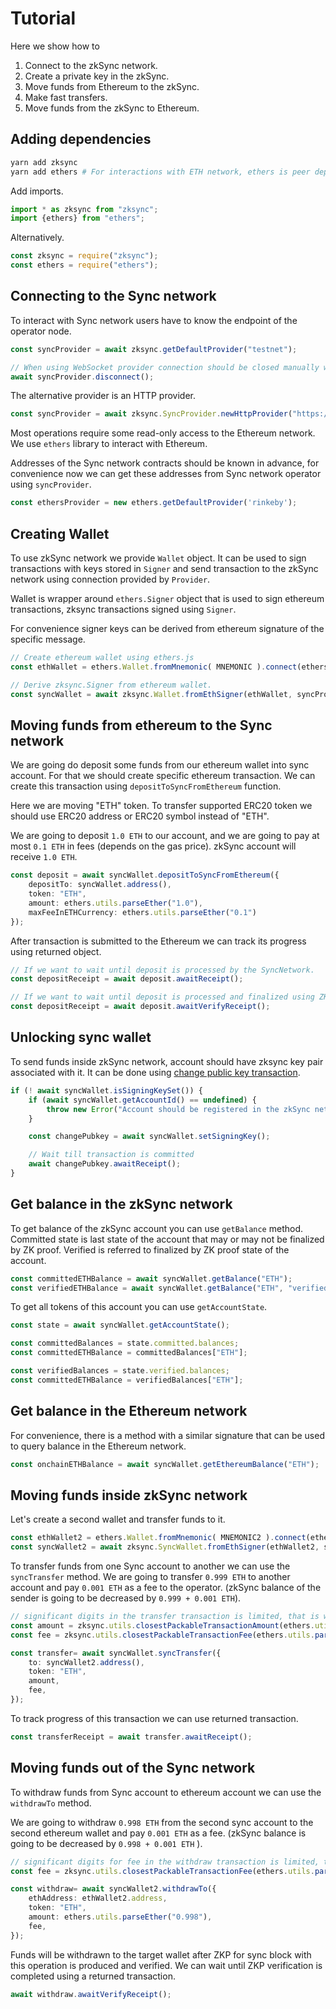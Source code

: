 # Tutorial

Here we show how to

1. Connect to the zkSync network.
2. Create a private key in the zkSync. 
3. Move funds from Ethereum to the zkSync.
4. Make fast transfers.
5. Move funds from the zkSync to Ethereum.

## Adding dependencies

```bash
yarn add zksync
yarn add ethers # For interactions with ETH network, ethers is peer dependency of zksync.
```

Add imports.

```typescript
import * as zksync from "zksync";
import {ethers} from "ethers";
```

Alternatively.

```javascript
const zksync = require("zksync");
const ethers = require("ethers");
```

## Connecting to the Sync network

To interact with Sync network users have to know the endpoint of the operator node.

```typescript
const syncProvider = await zksync.getDefaultProvider("testnet");

// When using WebSocket provider connection should be closed manually when needed using.
await syncProvider.disconnect();
```

The alternative provider is an HTTP provider.

```typescript
const syncProvider = await zksync.SyncProvider.newHttpProvider("https://testnet.zksync.dev/jsrpc");
```

Most operations require some read-only access to the Ethereum network.
We use `ethers` library to interact with Ethereum. 

Addresses of the Sync network contracts should be known in advance, 
for convenience now we can get these addresses from Sync network operator using `syncProvider`. 



```typescript
const ethersProvider = new ethers.getDefaultProvider('rinkeby');
```

## Creating Wallet

To use zkSync network we provide `Wallet` object. It can be used to sign transactions 
with keys stored in `Signer` and send transaction to the zkSync network using connection provided by `Provider`.

Wallet is wrapper around `ethers.Signer` object that is used to sign ethereum transactions, zksync transactions signed using `Signer`.

For convenience signer keys can be derived from ethereum signature of the specific message.

```typescript
// Create ethereum wallet using ethers.js
const ethWallet = ethers.Wallet.fromMnemonic( MNEMONIC ).connect(ethersProvider);
```

```typescript
// Derive zksync.Signer from ethereum wallet.
const syncWallet = await zksync.Wallet.fromEthSigner(ethWallet, syncProvider);
```

## Moving funds from ethereum to the Sync network

We are going do deposit some funds from our ethereum wallet into sync account.
For that we should create specific ethereum transaction. We can create this transaction using `depositToSyncFromEthereum` function. 

Here we are moving "ETH" token. To transfer supported ERC20 token we should use ERC20 address or ERC20 symbol instead of "ETH".

We are going to deposit `1.0 ETH` to our account, and we are going to pay at most `0.1 ETH` in fees (depends on the gas price). 
zkSync account will receive `1.0 ETH`.

```typescript
const deposit = await syncWallet.depositToSyncFromEthereum({
    depositTo: syncWallet.address(),
    token: "ETH",
    amount: ethers.utils.parseEther("1.0"),
    maxFeeInETHCurrency: ethers.utils.parseEther("0.1")
});
```

After transaction is submitted to the Ethereum we can track its progress using returned object.


```typescript
// If we want to wait until deposit is processed by the SyncNetwork.
const depositReceipt = await deposit.awaitReceipt();

// If we want to wait until deposit is processed and finalized using ZKP.
const depositReceipt = await deposit.awaitVerifyReceipt();
```

## Unlocking sync wallet

To send funds inside zkSync network, account should have zksync key pair associated with it. It can be done
using [change public key transaction](#changing-account-public-key).

```typescript
if (! await syncWallet.isSigningKeySet()) {
    if (await syncWallet.getAccountId() == undefined) {
        throw new Error("Account should be registered in the zkSync network (i.e. have had funds at least once)");
    } 

    const changePubkey = await syncWallet.setSigningKey();

    // Wait till transaction is committed
    await changePubkey.awaitReceipt();
}
```

## Get balance in the zkSync network

To get balance of the zkSync account you can use `getBalance` method.
Committed state is last state of the account that may or may not be finalized by ZK proof.
Verified is referred to finalized by ZK proof state of the account. 

```typescript
const committedETHBalance = await syncWallet.getBalance("ETH");
const verifiedETHBalance = await syncWallet.getBalance("ETH", "verified");
```

To get all tokens of this account you can use `getAccountState`.

```typescript
const state = await syncWallet.getAccountState();

const committedBalances = state.committed.balances;
const committedETHBalance = committedBalances["ETH"];

const verifiedBalances = state.verified.balances;
const committedETHBalance = verifiedBalances["ETH"];
```

## Get balance in the Ethereum network

For convenience, there is a method with a similar signature that can be used to query balance in the Ethereum network. 

```typescript
const onchainETHBalance = await syncWallet.getEthereumBalance("ETH");
```

## Moving funds inside zkSync network

Let's create a second wallet and transfer funds to it.

```typescript
const ethWallet2 = ethers.Wallet.fromMnemonic( MNEMONIC2 ).connect(ethersProvider);
const syncWallet2 = await zksync.SyncWallet.fromEthSigner(ethWallet2, syncProvider);
```

To transfer funds from one Sync account to another we can use the `syncTransfer` method.
We are going to transfer `0.999 ETH` to another account and pay `0.001 ETH` as a fee to the operator. 
(zkSync balance of the sender is going to be decreased by `0.999 + 0.001 ETH`).


```typescript
// significant digits in the transfer transaction is limited, that is why we use utils to check/strip significant digits. 
const amount = zksync.utils.closestPackableTransactionAmount(ethers.utils.parseEther("0.999")); 
const fee = zksync.utils.closestPackableTransactionFee(ethers.utils.parseEther("0.001")); 

const transfer= await syncWallet.syncTransfer({
    to: syncWallet2.address(),
    token: "ETH",
    amount,
    fee,
});
```

To track progress of this transaction we can use returned transaction.

```typescript
const transferReceipt = await transfer.awaitReceipt();
```

## Moving funds out of the Sync network

To withdraw funds from Sync account to ethereum account we can use the `withdrawTo` method.

We are going to withdraw `0.998 ETH` from the second sync account to the second ethereum wallet and pay `0.001 ETH` as a fee. 
(zkSync balance is going to be decreased by `0.998 + 0.001 ETH` ).


```typescript
// significant digits for fee in the withdraw transaction is limited, that is why we use utils to check/strip significant digits. 
const fee = zksync.utils.closestPackableTransactionFee(ethers.utils.parseEther("0.001")); 

const withdraw= await syncWallet2.withdrawTo({
    ethAddress: ethWallet2.address,
    token: "ETH",
    amount: ethers.utils.parseEther("0.998"),
    fee,
});
```

Funds will be withdrawn to the target wallet after ZKP for sync block with this operation is produced and verified.
We can wait until ZKP verification is completed using a returned transaction. 


```typescript
await withdraw.awaitVerifyReceipt();
```
